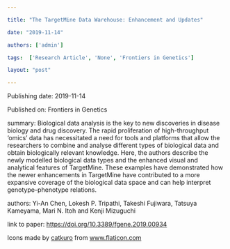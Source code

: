 ---
title: "The TargetMine Data Warehouse: Enhancement and Updates"
date: "2019-11-14"
authors: ['admin']
tags:  ['Research Article', 'None', 'Frontiers in Genetics']
layout: "post"
---
Publishing date: 2019-11-14

Published on: Frontiers in Genetics

summary: Biological data analysis is the key to new discoveries in disease biology and drug discovery. The rapid proliferation of high-throughput ‘omics’ data has necessitated a need for tools and platforms that allow the researchers to combine and analyse different types of biological data and obtain biologically relevant knowledge. Here, the authors describe the newly modelled biological data types and the enhanced visual and analytical features of TargetMine. These examples have demonstrated how the newer enhancements in TargetMine have contributed to a more expansive coverage of the biological data space and can help interpret genotype–phenotype relations. 

authors: Yi-An Chen, Lokesh P. Tripathi, Takeshi Fujiwara, Tatsuya Kameyama, Mari N. Itoh and Kenji Mizuguchi

link to paper: https://doi.org/10.3389/fgene.2019.00934

Icons made by <a href="https://www.flaticon.com/free-icon/bookshelves_3576884" title="catkuro">catkuro</a> from <a href="https://www.flaticon.com/" title="Flaticon"> www.flaticon.com</a>